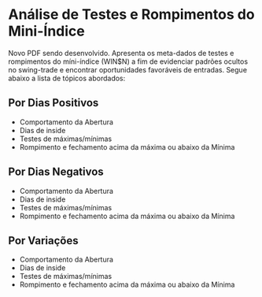 # Análise de Testes e Rompimentos do Mini-Índice
Novo PDF sendo desenvolvido. Apresenta os meta-dados de testes e rompimentos do míni-índice (WIN$N) a fim de evidenciar padrões ocultos no swing-trade e encontrar oportunidades favoráveis de entradas. Segue abaixo a lista de tópicos abordados: 


## Por Dias Positivos
- Comportamento da Abertura
- Dias de inside
- Testes de máximas/mínimas
- Rompimento e fechamento acima da máxima ou abaixo da Mínima

## Por Dias Negativos
- Comportamento da Abertura
- Dias de inside
- Testes de máximas/mínimas
- Rompimento e fechamento acima da máxima ou abaixo da Mínima

## Por Variações
- Comportamento da Abertura
- Dias de inside
- Testes de máximas/mínimas
- Rompimento e fechamento acima da máxima ou abaixo da Mínima